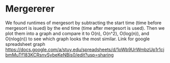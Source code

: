 # Mergererer
We found runtimes of mergesort by subtracting the start time (time before mergesort is isued) by the end time (time after mergesort is used). Then we plot them into a graph and compare it to O(n), O(n^2), O(log(n)), and O(nlog(n)) to see which graph looks the most similar.
Link for google spreadsheet graph
https://docs.google.com/a/stuy.edu/spreadsheets/d/1oWb9UrWmbzUp1r1cjbmMuTf183KCRsnvSybeKeNBis0/edit?usp=sharing

